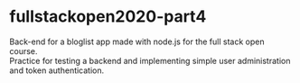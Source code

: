 # fullstackopen2020-part4

Back-end for a bloglist app made with node.js for the full stack open course. <br/>
Practice for testing a backend and implementing simple user administration and token authentication.
